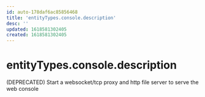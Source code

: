 ```yaml
---
id: auto-178daf6ac85856468
title: 'entityTypes.console.description'
desc: ''
updated: 1618581302405
created: 1618581302405
---
```

# entityTypes.console.description

(DEPRECATED) Start a websocket/tcp proxy and http file server to serve the web console